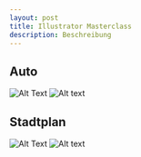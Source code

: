 ```yaml
---
layout: post
title: Illustrator Masterclass
description: Beschreibung
---
```


<h2 id="auto">Auto</h2>
<image-compare class="image" data-position="center center">
    <img slot="image-1" alt="Alt Text" src="{% link assets/images/OfG-Studium/2_Ai-Masterclass/Ai-Masterclass_Modul-03_Auto-Version1.png %}"/>
    <img slot="image-2" alt="Alt text" src="{% link assets/images/OfG-Studium/2_Ai-Masterclass/Ai-Masterclass_Modul-03_Auto-Version1.png %}"/>
</image-compare>

<h2 id="stadtplan">Stadtplan</h2>
<image-compare class="image" data-position="center center">
    <img slot="image-1" alt="Alt Text" src="{% link assets/images/OfG-Studium/2_Ai-Masterclass/Ai-Masterclass_Modul-01_Stadtplan-Version1.png %}"/>
    <img slot="image-2" alt="Alt text" src="{% link assets/images/OfG-Studium/2_Ai-Masterclass/Ai-Masterclass_Modul-01_Stadtplan-Version1.png %}"/>
</image-compare>
